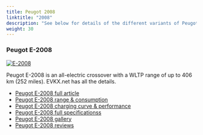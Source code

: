 ```yaml
---
title: Peugot 2008
linktitle: "2008"
description: "See below for details of the different variants of Peugot 2008"
weight: 30
---
```

### Peugot E-2008

<a href="e-2008/"><img src="https://media.evkx.net/multimedia/models/peugot/2008/e-2008/main_1_st.jpg" class="img-fluid" alt="E-2008" ></a>

Peugot E-2008 is an all-electric crossover with a WLTP range of up to 406 km (252 miles). EVKX.net has all the details. 

- [Peugot E-2008 full article](e-2008/)
- [Peugot E-2008 range & consumption](e-2008/rangeandconsumption)
- [Peugot E-2008 charging curve & performance](e-2008/chargingcurve)
- [Peugot E-2008 full specificationss](e-2008/specifications)
- [Peugot E-2008 gallery](e-2008/gallery)
- [Peugot E-2008 reviews](e-2008/reviews)

